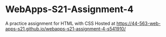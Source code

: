 # WebApps-S21-Assignment-4
A practice assignment for HTML with CSS
Hosted at  https://44-563-web-apps-s21.github.io/webapps-s21-assignment-4-s541910/
